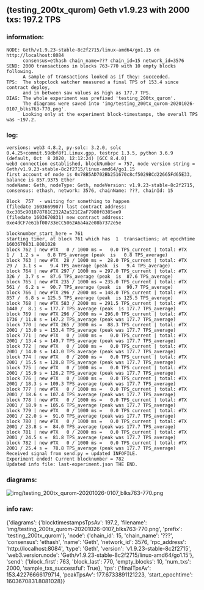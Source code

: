 
## (testing_200tx_qurom) Geth v1.9.23 with 2000 txs: 197.2 TPS

### information:
```
NODE: Geth/v1.9.23-stable-8c2f2715/linux-amd64/go1.15 on http://localhost:8084
      consensus=ethash chain_name=??? chain_id=15 network_id=3576
SEND: 2000 transactions in blocks 763-770 with 10 empty blocks following.
      A sample of transactions looked as if they: succeeded.
TPS:  The stopclock watcher measured a final TPS of 153.4 since contract deploy,
      and in between saw values as high as 177.7 TPS.
DIAG: The whole experiment was prefixed 'testing_200tx_qurom'.
      The diagrams were saved into 'img/testing_200tx_qurom-20201026-0107_blks763-770.png'.
      Looking only at the experiment block-timestamps, the overall TPS was ~197.2.

```

### log:
```
versions: web3 4.8.2, py-solc: 3.2.0, solc 0.4.25+commit.59dbf8f1.Linux.gpp, testrpc 1.3.5, python 3.6.9 (default, Oct  8 2020, 12:12:24) [GCC 8.4.0]
web3 connection established, blockNumber = 757, node version string =  Geth/v1.9.23-stable-8c2f2715/linux-amd64/go1.15
first account of node is 0x78B5AD702Bb251670c8cf5029BCd22665Fd65E33, balance is 857.9375 Ether
nodeName: Geth, nodeType: Geth, nodeVersion: v1.9.23-stable-8c2f2715, consensus: ethash, network: 3576, chainName: ???, chainId: 15

Block  757  - waiting for something to happen
(filedate 1603669907) last contract address: 0xc305c901078781C232A2a521C2aF7980f8385ee9
(filedate 1603670831) new contract address: 0xe4dCF7e61bf00733eCC5062A6a4a2e08b7372e5e

blocknumber_start_here = 761
starting timer, at block 761 which has  1  transactions; at epochtime 1603670831.8081028
block 762 | new #TX   0 / 1000 ms =   0.0 TPS_current | total: #TX    1 /  1.2 s =   0.8 TPS_average (peak  is   0.8 TPS_average)
block 763 | new #TX  28 / 1000 ms =  28.0 TPS_current | total: #TX   29 /  3.1 s =   9.4 TPS_average (peak  is   9.4 TPS_average)
block 764 | new #TX 297 / 1000 ms = 297.0 TPS_current | total: #TX  326 /  3.7 s =  87.6 TPS_average (peak  is  87.6 TPS_average)
block 765 | new #TX 235 / 1000 ms = 235.0 TPS_current | total: #TX  561 /  6.2 s =  90.7 TPS_average (peak  is  90.7 TPS_average)
block 766 | new #TX 296 / 2000 ms = 148.0 TPS_current | total: #TX  857 /  6.8 s = 125.5 TPS_average (peak  is 125.5 TPS_average)
block 768 | new #TX 583 / 2000 ms = 291.5 TPS_current | total: #TX 1440 /  8.1 s = 177.7 TPS_average (peak  is 177.7 TPS_average)
block 769 | new #TX 296 / 1000 ms = 296.0 TPS_current | total: #TX 1736 / 11.8 s = 147.2 TPS_average (peak was 177.7 TPS_average)
block 770 | new #TX 265 / 3000 ms =  88.3 TPS_current | total: #TX 2001 / 13.0 s = 153.4 TPS_average (peak was 177.7 TPS_average)
block 771 | new #TX   0 / 1000 ms =   0.0 TPS_current | total: #TX 2001 / 13.4 s = 149.7 TPS_average (peak was 177.7 TPS_average)
block 772 | new #TX   0 / 1000 ms =   0.0 TPS_current | total: #TX 2001 / 14.0 s = 143.0 TPS_average (peak was 177.7 TPS_average)
block 774 | new #TX   0 / 2000 ms =   0.0 TPS_current | total: #TX 2001 / 15.5 s = 128.8 TPS_average (peak was 177.7 TPS_average)
block 775 | new #TX   0 / 1000 ms =   0.0 TPS_current | total: #TX 2001 / 15.9 s = 126.2 TPS_average (peak was 177.7 TPS_average)
block 776 | new #TX   0 / 1000 ms =   0.0 TPS_current | total: #TX 2001 / 18.3 s = 109.3 TPS_average (peak was 177.7 TPS_average)
block 777 | new #TX   0 / 1000 ms =   0.0 TPS_current | total: #TX 2001 / 18.6 s = 107.4 TPS_average (peak was 177.7 TPS_average)
block 778 | new #TX   0 / 1000 ms =   0.0 TPS_current | total: #TX 2001 / 18.9 s = 105.6 TPS_average (peak was 177.7 TPS_average)
block 779 | new #TX   0 / 1000 ms =   0.0 TPS_current | total: #TX 2001 / 22.0 s =  91.0 TPS_average (peak was 177.7 TPS_average)
block 780 | new #TX   0 / 1000 ms =   0.0 TPS_current | total: #TX 2001 / 23.8 s =  84.0 TPS_average (peak was 177.7 TPS_average)
block 781 | new #TX   0 / 2000 ms =   0.0 TPS_current | total: #TX 2001 / 24.5 s =  81.8 TPS_average (peak was 177.7 TPS_average)
block 782 | new #TX   0 / 1000 ms =   0.0 TPS_current | total: #TX 2001 / 25.4 s =  78.8 TPS_average (peak was 177.7 TPS_average)
Received signal from send.py = updated INFOFILE.
Experiment ended! Current blocknumber = 782
Updated info file: last-experiment.json THE END.
```

### diagrams:
![img/testing_200tx_qurom-20201026-0107_blks763-770.png](../../reader/img/testing_200tx_qurom-20201026-0107_blks763-770.png)

### info raw:
{'diagrams': {'blocktimestampsTpsAv': 197.2,
              'filename': 'img/testing_200tx_qurom-20201026-0107_blks763-770.png',
              'prefix': 'testing_200tx_qurom'},
 'node': {'chain_id': 15,
          'chain_name': '???',
          'consensus': 'ethash',
          'name': 'Geth',
          'network_id': 3576,
          'rpc_address': 'http://localhost:8084',
          'type': 'Geth',
          'version': 'v1.9.23-stable-8c2f2715',
          'web3.version.node': 'Geth/v1.9.23-stable-8c2f2715/linux-amd64/go1.15'},
 'send': {'block_first': 763,
          'block_last': 770,
          'empty_blocks': 10,
          'num_txs': 2000,
          'sample_txs_successful': True},
 'tps': {'finalTpsAv': 153.42276666179714,
         'peakTpsAv': 177.6733891121223,
         'start_epochtime': 1603670831.8081028}}
